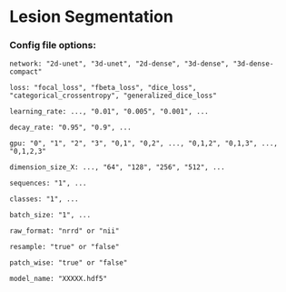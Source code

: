 # Lesion Segmentation

### Config file options:

    network: "2d-unet", "3d-unet", "2d-dense", "3d-dense", "3d-dense-compact"
	
    loss: "focal_loss", "fbeta_loss", "dice_loss", "categorical_crossentropy", "generalized_dice_loss"
	
	learning_rate: ..., "0.01", "0.005", "0.001", ...
	
	decay_rate: "0.95", "0.9", ...
	
	gpu: "0", "1", "2", "3", "0,1", "0,2", ..., "0,1,2", "0,1,3", ..., "0,1,2,3"
	
	dimension_size_X: ..., "64", "128", "256", "512", ...
	
	sequences: "1", ...
	
	classes: "1", ...
	
	batch_size: "1", ...
	
	raw_format: "nrrd" or "nii"
	
	resample: "true" or "false"
	
	patch_wise: "true" or "false"
	
	model_name: "XXXXX.hdf5"